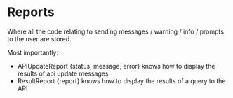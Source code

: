# Reports

Where all the code relating to sending messages / warning / info / prompts to the user are stored. 

Most importantly:

* APIUpdateReport {status, message, error} knows how to display the results of api update messages
* ResultReport {report} knows how to display the results of a query to the API